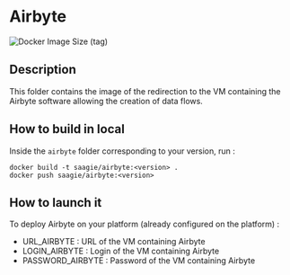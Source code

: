 # Airbyte

![Docker Image Size (tag)](https://img.shields.io/docker/image-size/saagie/airbyte/1.0)

## Description

This folder contains the image of the redirection to the VM containing the Airbyte software allowing the creation of data flows.

## How to build in local

Inside the `airbyte` folder corresponding to your version, run :
```
docker build -t saagie/airbyte:<version> .
docker push saagie/airbyte:<version>
```

## How to launch it

To deploy Airbyte on your platform (already configured on the platform) :

- URL_AIRBYTE : URL of the VM containing Airbyte
- LOGIN_AIRBYTE : Login of the VM containing Airbyte
- PASSWORD_AIRBYTE : Password of the VM containing Airbyte